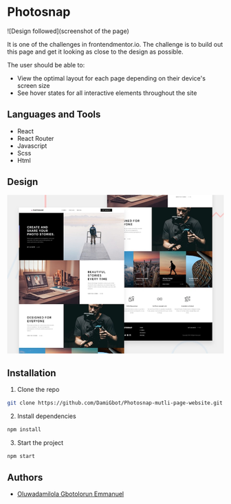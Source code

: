 # Photosnap

![Design followed](screenshot of the page)

It is one of the challenges in frontendmentor.io. The challenge is to build out this page and get it looking as close to the design as possible.

The user should be able to:

- View the optimal layout for each page depending on their device's screen size
- See hover states for all interactive elements throughout the site

## Languages and Tools

- React
- React Router
- Javascript
- Scss
- Html

## Design

![Design preview for the Photosnap Website coding challenge](./src/dev-data/preview.jpg)

## Installation

1. Clone the repo

```sh
git clone https://github.com/DamiGbot/Photosnap-mutli-page-website.git
```

2. Install dependencies

```sh
npm install
```

3. Start the project

```sh
npm start
```

## Authors

- [Oluwadamilola Gbotolorun Emmanuel](https://github.com/DamiGbot)
